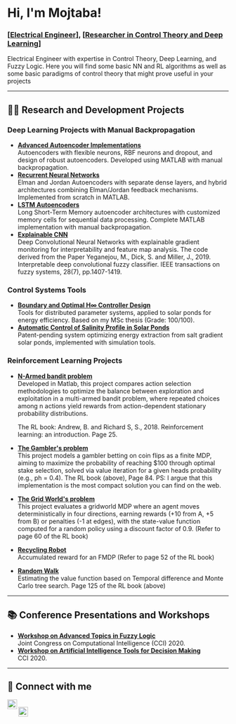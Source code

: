 # Hi, I'm Mojtaba!  
### [<a href="https://github.com/mojnouran">Electrical Engineer</a>], [<a href="https://www.linkedin.com/in/mojtaba-nourani/">Researcher in Control Theory and Deep Learning</a>]

Electrical Engineer with expertise in Control Theory, Deep Learning, and Fuzzy Logic. Here you will find some basic NN and RL algorithms as well as some basic paradigms of control theory that might prove useful in your projects

---

## 👨‍💻 Research and Development Projects

### Deep Learning Projects with Manual Backpropagation
- **[Advanced Autoencoder Implementations](https://github.com/mojnouran/Basic_Neural_Net_ManualBP)**  
  Autoencoders with flexible neurons, RBF neurons and dropout, and design of robust autoencoders. Developed using MATLAB with manual backpropagation.
- **[Recurrent Neural Networks](https://github.com/mojnouran/Basic_Neural_Net_ManualBP)**  
  Elman and Jordan Autoencoders with separate dense layers, and hybrid architectures combining Elman/Jordan feedback mechanisms. Implemented from scratch in MATLAB.
- **[LSTM Autoencoders](https://github.com/mojnouran/Basic_Neural_Net_ManualBP)**  
  Long Short-Term Memory autoencoder architectures with customized memory cells for sequential data processing. Complete MATLAB implementation with manual backpropagation.
- **[Explainable CNN](https://github.com/mojnouran/Basic_Neural_Net_ManualBP)**  
  Deep Convolutional Neural Networks with explainable gradient monitoring for interpretability and feature map analysis. The code derived from the Paper Yeganejou, M., Dick, S. and Miller, J., 2019. Interpretable deep convolutional fuzzy classifier. IEEE transactions on fuzzy systems, 28(7), pp.1407-1419.

### Control Systems Tools
- **[Boundary and Optimal H∞ Controller Design](https://google.com)**  
  Tools for distributed parameter systems, applied to solar ponds for energy efficiency. Based on my MSc thesis (Grade: 100/100).
- **[Automatic Control of Salinity Profile in Solar Ponds](https://google.com)**  
  Patent-pending system optimizing energy extraction from salt gradient solar ponds, implemented with simulation tools.
  
### Reinforcement Learning Projects
- **[N-Armed bandit problem](https://bitbucket.org/mojtaba-nourani/rl-n-arm-bandit/src/master/)**  
  Developed in Matlab, this project compares action selection methodologies to optimize the balance between exploration and exploitation in a multi-armed bandit problem, where repeated choices among n actions yield rewards from action-dependent stationary probability distributions.
  
  The RL book: Andrew, B. and Richard S, S., 2018. Reinforcement learning: an introduction. Page 25.
- **[The Gambler's problem](https://bitbucket.org/mojtaba-nourani/rl-gambler-problem/src/master/)**  
  This project models a gambler betting on coin flips as a finite MDP, aiming to maximize the probability of reaching $100 through optimal stake selection, solved via value iteration for a given heads probability (e.g., ph = 0.4). The RL book (above), Page 84. PS: I argue that this implementation is the most compact solution you can find on the web.
- **[The Grid World's problem](https://bitbucket.org/mojtaba-nourani/rl-deterministic-grid-world/src/master/)**  
This project evaluates a gridworld MDP where an agent moves deterministically in four directions, earning rewards (+10 from A, +5 from B) or penalties (-1 at edges), with the state-value function computed for a random policy using a discount factor of 0.9. (Refer to page 60 of the RL book)
- **[Recycling Robot](https://bitbucket.org/mojtaba-nourani/rl-recycling-robot/src/master/)**  
Accumulated reward for an FMDP (Refer to page 52 of the RL book)
- **[Random Walk](https://bitbucket.org/mojtaba-nourani/rl-random-walk/src/master/)**  
Estimating the value function based on Temporal difference and Monte Carlo tree search. Page 125 of the RL book (above)


---

## 📚 Conference Presentations and Workshops
- **[Workshop on Advanced Topics in Fuzzy Logic](https://github.com/mojnouran/Conf_Lectures)**  
  Joint Congress on Computational Intelligence (CCI) 2020.
- **[Workshop on Artificial Intelligence Tools for Decision Making](https://github.com/mojnouran/Conf_Lectures)**  
  CCI 2020.

---

## 🤳 Connect with me

[<img align="left" alt="Mojtaba Nourani | GitHub" width="22px" src="https://cdn.jsdelivr.net/npm/simple-icons@v3/icons/github.svg" />][github]  
[<img align="left" alt="Mojtaba Nourani | Email" width="22px" src="https://cdn.jsdelivr.net/npm/simple-icons@v3/icons/gmail.svg" />][email]

[github]: https://github.com/mojnouran  
[linkedin]: https://www.linkedin.com/in/mojtaba-nourani/  
[email]: mailto:nourani@ieee.org  
